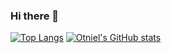 ### Hi there 👋

<!--
**MerceaOtniel/MerceaOtniel** is a ✨ _special_ ✨ repository because its `README.md` (this file) appears on your GitHub profile.

Here are some ideas to get you started:

- 🔭 I’m currently working on ...
- 🌱 I’m currently learning ...
- 👯 I’m looking to collaborate on ...
- 🤔 I’m looking for help with ...
- 💬 Ask me about ...
- 📫 How to reach me: ...
- 😄 Pronouns: ...
- ⚡ Fun fact: ...
-->
[![Top Langs](https://github-readme-stats.vercel.app/api/top-langs/?username=MerceaOtniel)](https://github.com/anuraghazra/github-readme-stats)
[![Otniel's GitHub stats](https://github-readme-stats.vercel.app/api?username=MerceaOtniel&count_private=true&show_icons=true)](https://github.com/anuraghazra/github-readme-stats)
